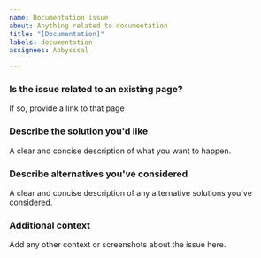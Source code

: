 ```yaml
---
name: Documentation issue
about: Anything related to documentation
title: "[Documentation]"
labels: documentation
assignees: Abbysssal

---
```


### Is the issue related to an existing page?
If so, provide a link to that page

### Describe the solution you'd like
A clear and concise description of what you want to happen.

### Describe alternatives you've considered
A clear and concise description of any alternative solutions you've considered.

### Additional context
Add any other context or screenshots about the issue here.
